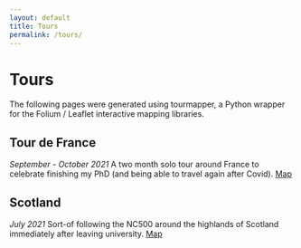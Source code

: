 ```yaml
---
layout: default
title: Tours
permalink: /tours/
---
```


# Tours 

The following pages were generated using tourmapper, a Python wrapper for the Folium / Leaflet interactive mapping libraries. 

## Tour de France 

*September - October 2021* A two month solo tour around France to celebrate finishing my PhD (and being able to travel again after Covid). [Map](../tdf_map/tdf_map.html)

## Scotland 

*July 2021* Sort-of following the NC500 around the highlands of Scotland immediately after leaving university. [Map](../tour_maps/scotland.html) 